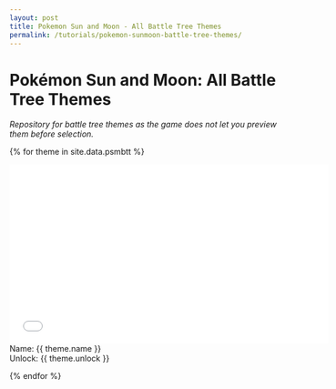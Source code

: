 ```yaml
---
layout: post
title: Pokemon Sun and Moon - All Battle Tree Themes
permalink: /tutorials/pokemon-sunmoon-battle-tree-themes/
---
```

<h1>Pokémon Sun and Moon: All Battle Tree Themes</h1>
<p>
  <i>Repository for battle tree themes as the game does not let you preview them before selection.</i>
<p>
{% for theme in site.data.psmbtt %}
  <p>
    <iframe width="560" height="315" src="{{ theme.url }}" frameborder="0" allowfullscreen></iframe><br>
    <bold>Name:</bold> {{ theme.name }}<br>
    <bold>Unlock:</bold> {{ theme.unlock }} <br>
  </p>
{% endfor %}



